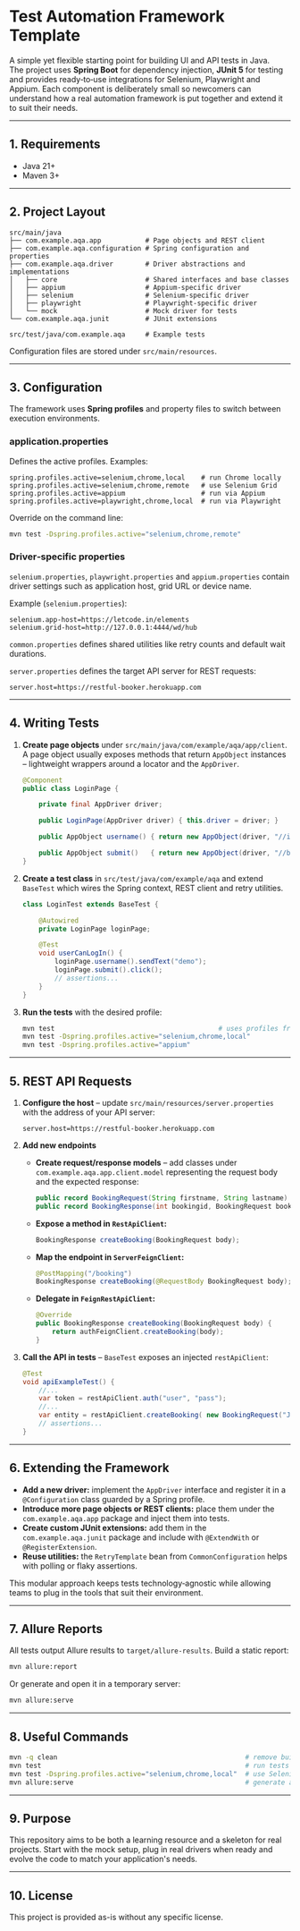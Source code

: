 # Test Automation Framework Template

A simple yet flexible starting point for building UI and API tests in Java.  
The project uses **Spring Boot** for dependency injection, **JUnit 5** for
testing and provides ready‑to‑use integrations for Selenium, Playwright and
Appium.  Each component is deliberately small so newcomers can understand how a
real automation framework is put together and extend it to suit their needs.

---

## 1. Requirements

- Java 21+
- Maven 3+

---

## 2. Project Layout

```
src/main/java
├── com.example.aqa.app           # Page objects and REST client
├── com.example.aqa.configuration # Spring configuration and properties
├── com.example.aqa.driver        # Driver abstractions and implementations
│   ├── core                      # Shared interfaces and base classes
│   ├── appium                    # Appium-specific driver
│   ├── selenium                  # Selenium-specific driver
│   ├── playwright                # Playwright-specific driver
│   └── mock                      # Mock driver for tests
└── com.example.aqa.junit         # JUnit extensions

src/test/java/com.example.aqa     # Example tests
```

Configuration files are stored under `src/main/resources`.

---

## 3. Configuration

The framework uses **Spring profiles** and property files to switch between
execution environments.

### application.properties
Defines the active profiles. Examples:

```properties
spring.profiles.active=selenium,chrome,local    # run Chrome locally
spring.profiles.active=selenium,chrome,remote   # use Selenium Grid
spring.profiles.active=appium                   # run via Appium
spring.profiles.active=playwright,chrome,local  # run via Playwright
```

Override on the command line:

```bash
mvn test -Dspring.profiles.active="selenium,chrome,remote"
```

### Driver‑specific properties
`selenium.properties`, `playwright.properties` and `appium.properties` contain
driver settings such as application host, grid URL or device name.

Example (`selenium.properties`):

```properties
selenium.app-host=https://letcode.in/elements
selenium.grid-host=http://127.0.0.1:4444/wd/hub
```

`common.properties` defines shared utilities like retry counts and default wait
durations.

`server.properties` defines the target API server for REST requests:

```properties
server.host=https://restful-booker.herokuapp.com
```

---

## 4. Writing Tests

1. **Create page objects** under
   `src/main/java/com/example/aqa/app/client`.  A page object usually exposes
   methods that return `AppObject` instances – lightweight wrappers around a
   locator and the `AppDriver`.

   ```java
   @Component
   public class LoginPage {
   
       private final AppDriver driver;
   
       public LoginPage(AppDriver driver) { this.driver = driver; }
   
       public AppObject username() { return new AppObject(driver, "//input[@id='user']"); }
   
       public AppObject submit()   { return new AppObject(driver, "//button[@id='login']"); }
   }
   ```

2. **Create a test class** in `src/test/java/com/example/aqa` and extend
   `BaseTest` which wires the Spring context, REST client and retry utilities.

   ```java
   class LoginTest extends BaseTest {
   
       @Autowired
       private LoginPage loginPage;

       @Test
       void userCanLogIn() {
           loginPage.username().sendText("demo");
           loginPage.submit().click();
           // assertions...
       }
   }
   ```

3. **Run the tests** with the desired profile:

   ```bash
   mvn test                                         # uses profiles from application.properties (default: mock driver)
   mvn test -Dspring.profiles.active="selenium,chrome,local"
   mvn test -Dspring.profiles.active="appium"
   ```

---

## 5. REST API Requests

1. **Configure the host** – update `src/main/resources/server.properties` with
   the address of your API server:

   ```properties
   server.host=https://restful-booker.herokuapp.com
   ```

2. **Add new endpoints**

   - **Create request/response models** – add classes under
     `com.example.aqa.app.client.model` representing the request body and
     the expected response:

     ```java
     public record BookingRequest(String firstname, String lastname) {}
     public record BookingResponse(int bookingid, BookingRequest booking) {}
     ```

   - **Expose a method in `RestApiClient`:**

     ```java
     BookingResponse createBooking(BookingRequest body);
     ```

   - **Map the endpoint in `ServerFeignClient`:**

     ```java
     @PostMapping("/booking")
     BookingResponse createBooking(@RequestBody BookingRequest body);
     ```

   - **Delegate in `FeignRestApiClient`:**

     ```java
     @Override
     public BookingResponse createBooking(BookingRequest body) {
         return authFeignClient.createBooking(body);
     }
     ```

3. **Call the API in tests** – `BaseTest` exposes an injected
   `restApiClient`:

   ```java
   @Test
   void apiExampleTest() {
       //...
       var token = restApiClient.auth("user", "pass");
       //...
       var entity = restApiClient.createBooking( new BookingRequest("John", "Doe"));
       // assertions...
   }
   ```

---

## 6. Extending the Framework

- **Add a new driver:** implement the `AppDriver` interface and register it in a
  `@Configuration` class guarded by a Spring profile.
- **Introduce more page objects or REST clients:** place them under the
  `com.example.aqa.app` package and inject them into tests.
- **Create custom JUnit extensions:** add them in the `com.example.aqa.junit`
  package and include with `@ExtendWith` or `@RegisterExtension`.
- **Reuse utilities:** the `RetryTemplate` bean from `CommonConfiguration` helps
  with polling or flaky assertions.

This modular approach keeps tests technology‑agnostic while allowing teams to
plug in the tools that suit their environment.

---

## 7. Allure Reports

All tests output Allure results to `target/allure-results`. Build a static
report:

```bash
mvn allure:report
```

Or generate and open it in a temporary server:

```bash
mvn allure:serve
```

---

## 8. Useful Commands

```bash
mvn -q clean                                               # remove build outputs
mvn test                                                   # run tests with profiles from application.properties
mvn test -Dspring.profiles.active="selenium,chrome,local"  # use Selenium
mvn allure:serve                                           # generate and open Allure report
```

---

## 9. Purpose

This repository aims to be both a learning resource and a skeleton for real
projects. Start with the mock setup, plug in real drivers when ready and evolve
the code to match your application's needs.

---

## 10. License

This project is provided as-is without any specific license.

